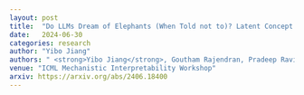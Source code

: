 ```yaml
---
layout: post
title:  "Do LLMs Dream of Elephants (When Told not to)? Latent Concept Association and Associative Memory in Transformers"
date:   2024-06-30
categories: research
author: "Yibo Jiang"
authors: " <strong>Yibo Jiang</strong>, Goutham Rajendran, Pradeep Ravikumar, Bryon Aragam"
venue: "ICML Mechanistic Interpretability Workshop"
arxiv: https://arxiv.org/abs/2406.18400
---
```

